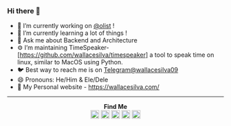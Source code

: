 ### Hi there 👋

<!--
**wallacesilva/wallacesilva** is a ✨ _special_ ✨ repository because its `README.md` (this file) appears on your GitHub profile.

Here are some ideas to get you started:

-->

- 🔭 I’m currently working on [@olist](https://github.com/olist) !
- 🌱 I’m currently learning a lot of things !
- 💬 Ask me about Backend and Architecture
- ⚙️ I’m maintaining TimeSpeaker- [https://github.com/wallacesilva/timespeaker] a tool to speak time on linux, similar to MacOS using Python.
- 🐦 Best way to reach me is on [Telegram@wallacesilva09](https://telegram.me/wallacesilva09)
- 😄 Pronouns: He/Him & Ele/Dele
- 🔗 My Personal website - https://wallacesilva.com/


---
<p align="center">
  <strong>Find Me</strong><br>
<a href="https://twitter.com/wallacesilva09" target="blank"><img align="center" src="https://cdn.jsdelivr.net/npm/simple-icons@3.0.1/icons/twitter.svg" alt="rochacbruno" height="20" width="20" /></a>
<a href="https://linkedin.com/in/wallacesilva09" target="blank"><img align="center" src="https://cdn.jsdelivr.net/npm/simple-icons@3.0.1/icons/linkedin.svg" alt="rochacbruno" height="20" width="20" /></a>
<a href="https://instagram.com/wallacesilva09" target="blank"><img align="center" src="https://cdn.jsdelivr.net/npm/simple-icons@3.0.1/icons/instagram.svg" alt="codeshowbr" height="20" width="20" /></a>
<a href="https://dev.to/wallacesilva09" target="blank"><img align="center" src="https://cdn.jsdelivr.net/npm/simple-icons@3.0.1/icons/dev-dot-to.svg" alt="rochacbruno" height="20" width="20" /></a>
<a href="https://fb.com/wallacesilva09" target="blank"><img align="center" src="https://cdn.jsdelivr.net/npm/simple-icons@3.0.1/icons/facebook.svg" alt="codeshowbr" height="20" width="20" /></a>
</p>

<!--
- 👯 I’m looking to collaborate on ...
- 🤔 I’m looking for help with ...
- 💬 Ask me about ...
- 📫 How to reach me: ...
- 😄 Pronouns: ...
- ⚡ Fun fact: ...
-->
